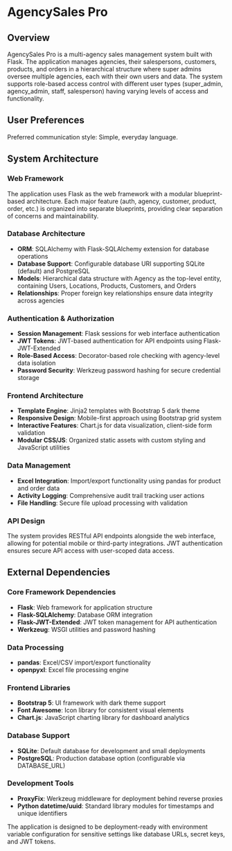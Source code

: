 # AgencySales Pro

## Overview

AgencySales Pro is a multi-agency sales management system built with Flask. The application manages agencies, their salespersons, customers, products, and orders in a hierarchical structure where super admins oversee multiple agencies, each with their own users and data. The system supports role-based access control with different user types (super_admin, agency_admin, staff, salesperson) having varying levels of access and functionality.

## User Preferences

Preferred communication style: Simple, everyday language.

## System Architecture

### Web Framework
The application uses Flask as the web framework with a modular blueprint-based architecture. Each major feature (auth, agency, customer, product, order, etc.) is organized into separate blueprints, providing clear separation of concerns and maintainability.

### Database Architecture
- **ORM**: SQLAlchemy with Flask-SQLAlchemy extension for database operations
- **Database Support**: Configurable database URI supporting SQLite (default) and PostgreSQL
- **Models**: Hierarchical data structure with Agency as the top-level entity, containing Users, Locations, Products, Customers, and Orders
- **Relationships**: Proper foreign key relationships ensure data integrity across agencies

### Authentication & Authorization
- **Session Management**: Flask sessions for web interface authentication
- **JWT Tokens**: JWT-based authentication for API endpoints using Flask-JWT-Extended
- **Role-Based Access**: Decorator-based role checking with agency-level data isolation
- **Password Security**: Werkzeug password hashing for secure credential storage

### Frontend Architecture
- **Template Engine**: Jinja2 templates with Bootstrap 5 dark theme
- **Responsive Design**: Mobile-first approach using Bootstrap grid system
- **Interactive Features**: Chart.js for data visualization, client-side form validation
- **Modular CSS/JS**: Organized static assets with custom styling and JavaScript utilities

### Data Management
- **Excel Integration**: Import/export functionality using pandas for product and order data
- **Activity Logging**: Comprehensive audit trail tracking user actions
- **File Handling**: Secure file upload processing with validation

### API Design
The system provides RESTful API endpoints alongside the web interface, allowing for potential mobile or third-party integrations. JWT authentication ensures secure API access with user-scoped data access.

## External Dependencies

### Core Framework Dependencies
- **Flask**: Web framework for application structure
- **Flask-SQLAlchemy**: Database ORM integration
- **Flask-JWT-Extended**: JWT token management for API authentication
- **Werkzeug**: WSGI utilities and password hashing

### Data Processing
- **pandas**: Excel/CSV import/export functionality
- **openpyxl**: Excel file processing engine

### Frontend Libraries
- **Bootstrap 5**: UI framework with dark theme support
- **Font Awesome**: Icon library for consistent visual elements
- **Chart.js**: JavaScript charting library for dashboard analytics

### Database Support
- **SQLite**: Default database for development and small deployments
- **PostgreSQL**: Production database option (configurable via DATABASE_URL)

### Development Tools
- **ProxyFix**: Werkzeug middleware for deployment behind reverse proxies
- **Python datetime/uuid**: Standard library modules for timestamps and unique identifiers

The application is designed to be deployment-ready with environment variable configuration for sensitive settings like database URLs, secret keys, and JWT tokens.